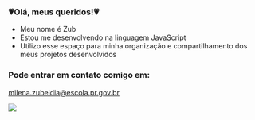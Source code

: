### 💗Olá, meus queridos!💗

- Meu nome é Zub
- Estou me desenvolvendo na linguagem JavaScript
- Utilizo esse espaço para minha organização e compartilhamento dos meus projetos desenvolvidos

### Pode entrar em contato comigo em:

milena.zubeldia@escola.pr.gov.br

![](https://media.tenor.com/X3j_cZ1MWy0AAAAi/my-melody-cute.gif)
